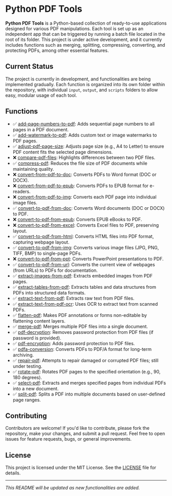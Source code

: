 # Python PDF Tools

**Python PDF Tools** is a Python-based collection of ready-to-use applications designed for various PDF manipulations. Each tool is set up as an independent app that can be triggered by running a batch file located in the root of its folder. This project is under active development, and it currently includes functions such as merging, splitting, compressing, converting, and protecting PDFs, among other essential features.

## Current Status

The project is currently in development, and functionalities are being implemented gradually. Each function is organized into its own folder within the repository, with individual `input`, `output`, and `scripts` folders to allow easy, modular usage of each tool.

## Functions

- ✅ [add-page-numbers-to-pdf](./add-page-numbers-to-pdf): Adds sequential page numbers to all pages in a PDF document.
- ✅ [add-watermark-to-pdf](./add-watermark-to-pdf): Adds custom text or image watermarks to PDF pages.
- ✅ [adjust-pdf-page-size](./adjust-pdf-page-size): Adjusts page size (e.g., A4 to Letter) to ensure PDF content fits the selected page dimensions.
- ❌ [compare-pdf-files](./compare-pdf-files): Highlights differences between two PDF files.
- ✅ [compress-pdf](./compress-pdf): Reduces the file size of PDF documents while maintaining quality.
- ❌ [convert-from-pdf-to-doc](./convert-from-pdf-to-doc): Converts PDFs to Word format (DOC or DOCX).
- ❌ [convert-from-pdf-to-epub](./convert-from-pdf-to-epub): Converts PDFs to EPUB format for e-readers.
- ❌ [convert-from-pdf-to-img](./convert-from-pdf-to-img): Converts each PDF page into individual image files.
- ✅ [convert-to-pdf-from-doc](./convert-to-pdf-from-doc): Converts Word documents (DOC or DOCX) to PDF.
- ❌ [convert-to-pdf-from-epub](./convert-to-pdf-from-epub): Converts EPUB eBooks to PDF.
- ❌ [convert-to-pdf-from-excel](./convert-to-pdf-from-excel): Converts Excel files to PDF, preserving layout.
- ✅ [convert-to-pdf-from-html](./convert-to-pdf-from-html): Converts HTML files into PDF format, capturing webpage layout.
- ✅ [convert-to-pdf-from-img](./convert-to-pdf-from-img): Converts various image files (JPG, PNG, TIFF, BMP) to single-page PDFs.
- ❌ [convert-to-pdf-from-ppt](./convert-to-pdf-from-ppt): Converts PowerPoint presentations to PDF.
- ✅ [convert-to-pdf-from-url](./convert-to-pdf-from-url): Converts the current view of webpages (from URLs) to PDFs for documentation.
- ✅ [extract-images-from-pdf](./extract-images-from-pdf): Extracts embedded images from PDF pages.
- ✅ [extract-tables-from-pdf](./extract-tables-from-pdf): Extracts tables and data structures from PDFs into structured data formats.
- ✅ [extract-text-from-pdf](./extract-text-from-pdf): Extracts raw text from PDF files.
- ✅ [extract-text-from-pdf-ocr](./extract-text-from-pdf-ocr): Uses OCR to extract text from scanned PDFs.
- ✅ [flatten-pdf](./flatten-pdf): Makes PDF annotations or forms non-editable by flattening content layers.
- ✅ [merge-pdf](./merge-pdf): Merges multiple PDF files into a single document.
- ✅ [pdf-decryption](./pdf-decryption): Removes password protection from PDF files (if password is provided).
- ✅ [pdf-encryption](./pdf-encryption): Adds password protection to PDF files.
- ✅ [pdfa-conversion](./pdfa-conversion): Converts PDFs to PDF/A format for long-term archiving.
- ✅ [repair-pdf](./repair-pdf): Attempts to repair damaged or corrupted PDF files; still under testing.
- ✅ [rotate-pdf](./rotate-pdf): Rotates PDF pages to the specified orientation (e.g., 90, 180 degrees).
- ✅ [select-pdf](./select-pdf): Extracts and merges specified pages from individual PDFs into a new document.
- ✅ [split-pdf](./split-pdf): Splits a PDF into multiple documents based on user-defined page ranges.

## Contributing

Contributors are welcome! If you'd like to contribute, please fork the repository, make your changes, and submit a pull request. Feel free to open issues for feature requests, bugs, or general improvements.

## License

This project is licensed under the MIT License. See the [LICENSE](LICENSE) file for details.

---

*This README will be updated as new functionalities are added.*
